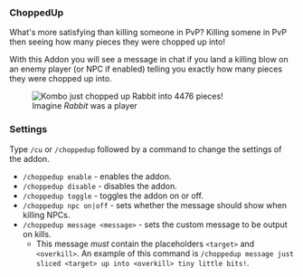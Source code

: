 ### ChoppedUp
What's more satisfying than killing someone in PvP? Killing somene in PvP then seeing how many pieces they were chopped up into!

With this Addon you will see a message in chat if you land a killing blow on an enemy player (or NPC if enabled) telling you exactly how many pieces they were chopped up into.

<figure class="image">
<img src="https://user-images.githubusercontent.com/5656702/107864917-4db84a00-6e59-11eb-9b07-0f625bc4c419.png" alt="Kombo just chopped up Rabbit into 4476 pieces!" />
<figcaption>Imagine <i>Rabbit</i> was a player</figcaption>
</figure>

### Settings
Type `/cu` or `/choppedup` followed by a command to change the settings of the addon.
- `/choppedup enable` - enables the addon.
- `/choppedup disable` - disables the addon.
- `/choppedup toggle` - toggles the addon on or off.
- `/choppedup npc on|off` - sets whether the message should show when killing NPCs.
- `/choppedup message <message>` - sets the custom message to be output on kills.
  - This message _must_ contain the placeholders `<target>` and `<overkill>`. An example of this command is `/choppedup message just sliced <target> up into <overkill> tiny little bits!`.
